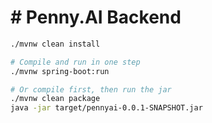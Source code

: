 # # Penny.AI Backend 

```bash
./mvnw clean install
```


```bash
# Compile and run in one step
./mvnw spring-boot:run

# Or compile first, then run the jar
./mvnw clean package
java -jar target/pennyai-0.0.1-SNAPSHOT.jar
```